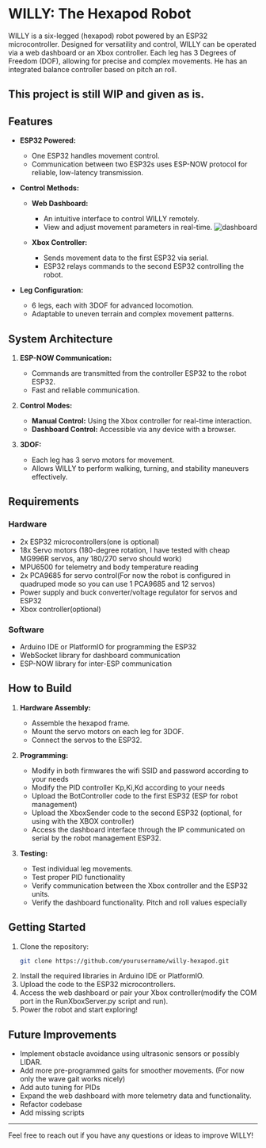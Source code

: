 # WILLY: The Hexapod Robot

WILLY is a six-legged (hexapod) robot powered by an ESP32 microcontroller. Designed for versatility and control, WILLY can be operated via a web dashboard or an Xbox controller. Each leg has 3 Degrees of Freedom (DOF), allowing for precise and complex movements. He has an integrated balance controller based on pitch an roll. 

## This project is still WIP and given as is. 


## Features

- **ESP32 Powered:**
  - One ESP32 handles movement control.
  - Communication between two ESP32s uses ESP-NOW protocol for reliable, low-latency transmission.

- **Control Methods:**
  - **Web Dashboard:**
    - An intuitive interface to control WILLY remotely.
    - View and adjust movement parameters in real-time.
    ![dashboard](https://github.com/user-attachments/assets/e280cccf-7d80-4438-9524-db62e25a32c1)
      
  - **Xbox Controller:**
    - Sends movement data to the first ESP32 via serial.
    - ESP32 relays commands to the second ESP32 controlling the robot.

- **Leg Configuration:**
  - 6 legs, each with 3DOF for advanced locomotion.
  - Adaptable to uneven terrain and complex movement patterns.

## System Architecture

1. **ESP-NOW Communication:**
    - Commands are transmitted from the controller ESP32 to the robot ESP32.
    - Fast and reliable communication.

2. **Control Modes:**
    - **Manual Control:** Using the Xbox controller for real-time interaction.
    - **Dashboard Control:** Accessible via any device with a browser.

3. **3DOF:**
    - Each leg has 3 servo motors for movement.
    - Allows WILLY to perform walking, turning, and stability maneuvers effectively.

## Requirements

### Hardware
- 2x ESP32 microcontrollers(one is optional)
- 18x Servo motors (180-degree rotation, I have tested with cheap MG996R servos, any 180/270 servo should work)
- MPU6500 for telemetry and body temperature reading
- 2x PCA9685 for servo control(For now the robot is configured in quadruped mode so you can use 1 PCA9685 and 12 servos)
- Power supply and buck converter/voltage regulator for servos and ESP32
- Xbox controller(optional)

### Software
- Arduino IDE or PlatformIO for programming the ESP32
- WebSocket library for dashboard communication
- ESP-NOW library for inter-ESP communication

## How to Build

1. **Hardware Assembly:**
    - Assemble the hexapod frame.
    - Mount the servo motors on each leg for 3DOF.
    - Connect the servos to the ESP32.

2. **Programming:**
    - Modify in both firmwares the wifi SSID and password according to your needs
    - Modify the PID controller Kp,Ki,Kd according to your needs
    - Upload the BotController code to the first ESP32 (ESP for robot management)
    - Upload the XboxSender code to the second ESP32 (optional, for using with the XBOX controller)
    - Access the dashboard interface through the IP communicated on serial by the robot management ESP32.

4. **Testing:**
    - Test individual leg movements.
    - Test proper PID functionality
    - Verify communication between the Xbox controller and the ESP32 units.
    - Verify the dashboard functionality. Pitch and roll values especially 

## Getting Started

1. Clone the repository:
    ```bash
    git clone https://github.com/yourusername/willy-hexapod.git
    ```
2. Install the required libraries in Arduino IDE or PlatformIO.
3. Upload the code to the ESP32 microcontrollers.
4. Access the web dashboard or pair your Xbox controller(modify the COM port in the RunXboxServer.py script and run).
5. Power the robot and start exploring!

## Future Improvements

- Implement obstacle avoidance using ultrasonic sensors or possibly LIDAR.
- Add more pre-programmed gaits for smoother movements. (For now only the wave gait works nicely)
- Add auto tuning for PIDs
- Expand the web dashboard with more telemetry data and functionality.
- Refactor codebase
- Add missing scripts

---
Feel free to reach out if you have any questions or ideas to improve WILLY!

